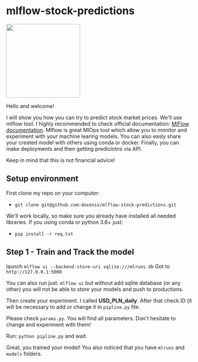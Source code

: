 # mlflow-stock-predictions
<img src="https://www.mlflow.org/docs/latest/_static/MLflow-logo-final-black.png" width="200">

Hello and welcome!

I will show you how you can try to predict stock market prices. We'll use mlflow tool. I highly recommended to check official documentation: [MlFlow documentation](https://mlflow.org/docs/latest/index.html).
Mlflow is great MlOps tool which allow you to monitor and experiment with your machine learing models. You can also easly share your created model with others using conda or docker. Finally, you can make deployments and then getting prediciotns via API.

Keep in mind that this is not financial advice!

Setup environment
----------------------------------
First clone my repo on your computer:
* `git clone git@github.com:doxenix/mlflow-stock-predictions.git`

We'll work locally, so make sure you already have installed all needed libraries. If you using conda or python 3.6+ just:
* `pip install -r req.txt`

Step 1 - Train and Track the model
-------------------

launch `mlflow ui --backend-store-uri sqlite:///mlruns.db`
Got to `http://127.0.0.1:5000`

You can also run just: `mlflow ui` but without add sqlite database (or any other) you will not be able to store your models and push to productions.

Then create your experiment. I called **USD_PLN_daily**. After that check ID (it will be necessary to add or change it in `pipline.py` file.

Please check `params.py`. You will find all parameters. Don't hesitate to change and experiment with them!

Run: `python pipline.py` and wait. 

Great, you trained your model! You also noticed that you have `mlruns` and `models` folders.


